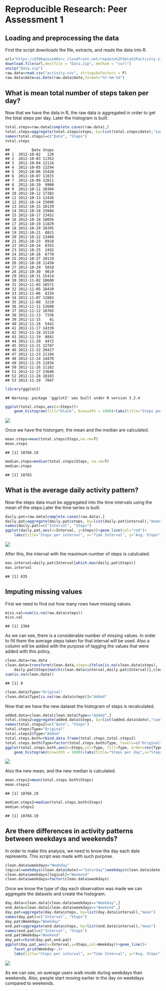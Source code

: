 # Reproducible Research: Peer Assessment 1


## Loading and preprocessing the data
First the script downloads the file, extracts, and reads the data into R.

```r
url="https://d396qusza40orc.cloudfront.net/repdata%2Fdata%2Factivity.zip"
download.file(url,destfile = "Data.zip", method = "curl")
unzip("Data.zip")
raw.data=read.csv("activity.csv", stringsAsFactors = F)
raw.data$date=as.Date(raw.data$date,format="%Y-%m-%d")
```

## What is mean total number of steps taken per day?

Now that we have the data in R, the raw data is aggregated in order to get the total steps per day. Later the histogram is built.

```r
total.steps=raw.data[complete.cases(raw.data),]
total.steps=aggregate(total.steps$steps, by=list(total.steps$date),"sum")
names(total.steps)=c("Date", "Steps")
total.steps
```

```
##          Date Steps
## 1  2012-10-02   126
## 2  2012-10-03 11352
## 3  2012-10-04 12116
## 4  2012-10-05 13294
## 5  2012-10-06 15420
## 6  2012-10-07 11015
## 7  2012-10-09 12811
## 8  2012-10-10  9900
## 9  2012-10-11 10304
## 10 2012-10-12 17382
## 11 2012-10-13 12426
## 12 2012-10-14 15098
## 13 2012-10-15 10139
## 14 2012-10-16 15084
## 15 2012-10-17 13452
## 16 2012-10-18 10056
## 17 2012-10-19 11829
## 18 2012-10-20 10395
## 19 2012-10-21  8821
## 20 2012-10-22 13460
## 21 2012-10-23  8918
## 22 2012-10-24  8355
## 23 2012-10-25  2492
## 24 2012-10-26  6778
## 25 2012-10-27 10119
## 26 2012-10-28 11458
## 27 2012-10-29  5018
## 28 2012-10-30  9819
## 29 2012-10-31 15414
## 30 2012-11-02 10600
## 31 2012-11-03 10571
## 32 2012-11-05 10439
## 33 2012-11-06  8334
## 34 2012-11-07 12883
## 35 2012-11-08  3219
## 36 2012-11-11 12608
## 37 2012-11-12 10765
## 38 2012-11-13  7336
## 39 2012-11-15    41
## 40 2012-11-16  5441
## 41 2012-11-17 14339
## 42 2012-11-18 15110
## 43 2012-11-19  8841
## 44 2012-11-20  4472
## 45 2012-11-21 12787
## 46 2012-11-22 20427
## 47 2012-11-23 21194
## 48 2012-11-24 14478
## 49 2012-11-25 11834
## 50 2012-11-26 11162
## 51 2012-11-27 13646
## 52 2012-11-28 10183
## 53 2012-11-29  7047
```

```r
library(ggplot2)
```

```
## Warning: package 'ggplot2' was built under R version 3.2.4
```

```r
ggplot(total.steps,aes(x=Steps))+
    geom_histogram(fill="black", binwidth = 1000)+labs(title="Steps per day",                                        x="Steps",y="Frequency")
```

![](PA1_template_files/figure-html/unnamed-chunk-2-1.png)

Once we have the historgam, the mean and the median are calculated.


```r
mean.steps=mean(total.steps$Steps,na.rm=T)
mean.steps
```

```
## [1] 10766.19
```

```r
median.steps=median(total.steps$Steps, na.rm=T)
median.steps
```

```
## [1] 10765
```
## What is the average daily activity pattern?

Now the steps data must be aggregated into the time intervals using the mean of the steps.Later the time series is built.


```r
daily.pat=raw.data[complete.cases(raw.data),]
daily.pat=aggregate(daily.pat$steps, by=list(daily.pat$interval),"mean")
names(daily.pat)=c("Interval", "Steps")
ggplot(daily.pat,aes(x=Interval, y=Steps))+geom_line(col="red")+
    labs(title="Steps per interval", x="Time Interval", y="Avg. Steps")
```

![](PA1_template_files/figure-html/unnamed-chunk-4-1.png)

After this, the interval with the maximum number of steps is calulcated.


```r
max.interval=daily.pat$Interval[which.max(daily.pat$Steps)]
max.interval
```

```
## [1] 835
```

## Imputing missing values

First we need to find out how many rows have missing values.


```r
miss.val=sum(is.na(raw.data$steps))
miss.val
```

```
## [1] 2304
```

As we can see, there is a considerable number of missing values. In order to fill them the average steps taken for that interval will be used. Also a column will be added with the purpose of tagging the values that were added with this policy.


```r
clean.data=raw.data
clean.data=transform(clean.data,steps=ifelse(is.na(clean.data$steps),
    daily.pat$Steps[match(clean.data$interval,daily.pat$Interval)],clean.data$steps))
sum(is.na(clean.data))
```

```
## [1] 0
```

```r
clean.data$Type="Original"
clean.data$Type[is.na(raw.data$steps)]="Added"
```

Now that we have the new dataset the histogram of steps is recalculated.


```r
added.data=clean.data[clean.data$Type=="Added",]
total.steps2=aggregate(added.data$steps, by=list(added.data$date),"sum")
names(total.steps2)=c("Date", "Steps")
total.steps$Type="Original"
total.steps2$Type="Added"
total.steps.both=rbind.data.frame(total.steps,total.steps2)
total.steps.both$Type=factor(total.steps.both$Type, levels=c("Original","Added"))
ggplot(total.steps.both,aes(x=Steps,col=Type, fill=Type, order=rev(Type)))+
    geom_histogram(binwidth = 1000)+labs(title="Steps per day",x="Steps", y="Frequency")
```

![](PA1_template_files/figure-html/unnamed-chunk-8-1.png)

Also the new mean, and the new median is calculated.


```r
mean.steps2=mean(total.steps.both$Steps)
mean.steps2
```

```
## [1] 10766.19
```

```r
median.steps2=median(total.steps.both$Steps)
median.steps2 
```

```
## [1] 10766.19
```

## Are there differences in activity patterns between weekdays and weekends?

In order to make this analysis, we need to know the day each date represents. This script was made with such purpose.


```r
clean.data$weekdays="Weekday"
logical=weekdays(clean.data$date)=="Saturday"|weekdays(clean.data$date)=="Sunday"
clean.data$weekdays[logical]="Weekend"
clean.data$weekdays=factor(clean.data$weekdays)
```

Once we know the type of day each observation was made we can aggregate the datasets and create the histogram.


```r
day.data=clean.data[clean.data$weekdays=="Weekday",]
end.data=clean.data[clean.data$weekdays=="Weekend",]
day.pat=aggregate(day.data$steps, by=list(day.data$interval),"mean")
names(day.pat)=c("Interval", "Steps")
day.pat$Weekday="Weekday"
end.pat=aggregate(end.data$steps, by=list(end.data$interval),"mean")
names(end.pat)=c("Interval", "Steps")
end.pat$Weekday="Weekend"
day.pat=rbind(day.pat,end.pat)
ggplot(day.pat,aes(x=Interval,y=Steps,col=Weekday))+geom_line()+
    facet_grid(Weekday~.)+
    labs(title="Steps per interval", x="Time Interval", y="Avg. Steps")
```

![](PA1_template_files/figure-html/unnamed-chunk-11-1.png)

As we can see, on average users walk mode during weekdays than weekends. Also, people start moving earlier in the day on weekdays compared to weekends.
